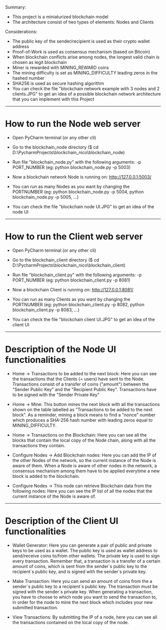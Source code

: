 Summary:
- This project is a miniaturized blockchain model
- The architecture consist of two types of elements: Nodes and Clients

Considerations:
- The public key of the sender/recipient is used as their crypto wallet address
- Proof-of-Work is used as consensus mechanism (based on Bitcoin)
- When blockchain conflicts arise among nodes, the longest valid chain is chosen as legit blockchain
- Miner is rewarded with MINING_REWARD coins
- The mining difficulty is set as MINING_DIFFICULTY leading zeros in the hashed number
- SHA256 is used as secure hashing algorithm
- You can check the file "blockchain network example with 3 nodes and 2 clients.JPG" to get an idea of a possible blockchain network architecture that you can implement with this Project

-------------

# How to run the Node web server

- Open PyCharm terminal (or any other cli)
- Go to the blockchain_node directory ($ cd D:\PycharmProjects\blockchain_nico\blockchain_node)
- Run file "blockchain_node.py" with the following arguments: -p PORT_NUMBER (eg: python blockchain_node.py -p 5003)
- Now a blockchain network Node is running on: http://127.0.0.1:5003/ 

- You can run as many Nodes as you want by changing the PORTNUMBER (eg: python blockchain_node.py -p 5004, python blockchain_node.py -p 5005, ...)

- You can check the file "blockchain node UI.JPG" to get an idea of the node UI

-------------

# How to run the Client web server 

- Open PyCharm terminal (or any other cli)
- Go to the blockchain_client directory ($ cd D:\PycharmProjects\blockchain_nico\blockchain_client)
- Run file "blockchain_client.py" with the following arguments: -p PORT_NUMBER (eg: python blockchain_client.py -p 8081)
- Now a blockchain Client is running on: http://127.0.0.1:8081/ 

- You can run as many Clients as you want by changing the PORTNUMBER (eg: python blockchain_client.py -p 8082, python blockchain_client.py -p 8083, ...)

- You can check the file "blockchain client UI.JPG" to get an idea of the client UI

-------------

# Description of the Node UI functionalities

- Home -> Transactions to be added to the next block: Here you can see the transactions that the Clients (= users) have sent to the Node. Transactions consist of a transfer of coins ("amount") between the "Sender Public Key" and the "Recipient Public Key". Transactions have to be signed with the "Sender Private Key" 

- Home -> Mine: This button mines the next block with all the transactions shown on the table labelled as "Transactions to be added to the next block". As a reminder, mining a block means to find a "nonce" number which produces a SHA-256 hash number with leading zeros equal to MINING_DIFFICULTY.

- Home -> Transactions on the Blockchain: Here you can see all the blocks that contain the local copy of the Node chain, along with all the transactions they contain.

- Configure Nodes -> Add Blockchain nodes: Here you can add the IP of the other Nodes of the network, so the current instance of the Node is aware of them. When a Node is aware of other nodes in the network, a consensus mechanism among them have to be applied everytime a new block is added to the blockchain.

- Configure Nodes -> This node can retrieve Blockchain data from the following nodes: Here you can see the IP list of all the nodes that the current instance of the Node is aware of.

-------------

# Description of the Client UI functionalities

- Wallet Generator: Here you can generate a pair of public and private keys to be used as a wallet. The public key is used as wallet address to send/receive coins to/from other wallets. The private key is used to sign every transaction. Remember that, a transaction is a transfer of a certain amount of coins, which is sent from the sender´s public key to the recipient´s public key, and is signed with the sender´s private key.

- Make Transaction: Here you can send an amount of coins from the a sender´s public key to a recipient´s public key. The transaction must be signed with the sender´s private key. When generating a transaction, you have to choose to which node you want to send the transaction to, in order for the node to mine the next block which includes your new submitted transaction.

- View Transactions: By submitting the IP of a node, here you can see all the transactions contained on the local copy of the node.







